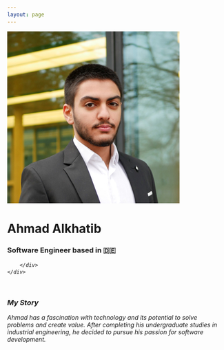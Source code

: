 ```yaml
---
layout: page
---
```


<div class="home-info-container">
	<div class="home-img-container">
		<img src="/images/ahmadalkhatib.JPG">
	</div>
	<div class="home-info-text">
		<h1>Ahmad Alkhatib</h1>
		<h3 style="font-weight: 0;">Software Engineer based in 🇩🇪</h3>
		<div class="social-icons">
			<a href="mailto:youremail@example.com"><i class="far fa-envelope">
			<a class="social-icon" href="https://github.com/alkhatiba/" target="_blank"><i class="fab fa-github"></i></a>
     			<a class="social-icon" href="https://www.linkedin.com/in/alkhatiba/" target="_blank"><i class="fab fa-linkedin-in"></i></a>
			
		</div>
	</div>

</div><br>


### My Story
Ahmad has a fascination with technology and its potential to solve problems and create value. After completing his undergraduate studies in industrial engineering, he decided to pursue his passion for software development.
